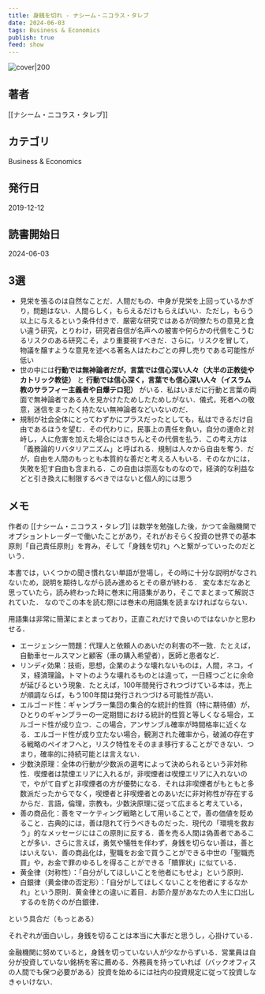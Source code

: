 ```yaml
---
title: 身銭を切れ - ナシーム・ニコラス・タレブ
date: 2024-06-03
tags: Business & Economics
publish: true
feed: show
---
```

![cover|200](http://books.google.com/books/content?id=x4TCDwAAQBAJ&printsec=frontcover&img=1&zoom=1&edge=curl&source=gbs_api)
## 著者
[[ナシーム・ニコラス・タレブ]]
## カテゴリ
Business & Economics
## 発行日
2019-12-12
## 読書開始日
2024-06-03

## 3選
 - 見栄を張るのは自然なことだ．人間だもの．中身が見栄を上回っているかぎり，問題はない．人間らしく，もらえるだけもらえばいい．ただし，もらう以上に与えるという条件付きで．厳密な研究ではあるが同僚たちの意見と食い違う研究，とりわけ，研究者自信が名声への被害や何らかの代償をこうむるリスクのある研究こそ，より重要視すべきだ．さらに，リスクを冒して，物議を醸すような意見を述べる著名人はたわごとの押し売りである可能性が低い
 - 世の中には**行動では無神論者だが，言葉では信心深い人々（大半の正教徒やカトリック教徒）** と **行動では信心深く，言葉でも信心深い人々（イスラム教のサラフィー主義者や自爆テロ犯）** がいる．私はいまだに行動と言葉の両面で無神論者である人を見かけたためしたためしがない．儀式，死者への敬意，迷信をまったく持たない無神論者などいないのだ．
 - 規制が社会全体にとってわずかにプラスだったとしても，私はできるだけ自由であるほうを望む．その代わりに，民事上の責任を負い，自分の運命と対峙し，人に危害を加えた場合にはきちんとその代償を払う．この考え方は「義務論的リバタリアニズム」と呼ばれる．規制は人々から自由を奪う．だが，自由を人間のもっとも本質的な善だと考える人もいる．そのなかには，失敗を犯す自由も含まれる．この自由は崇高なものなので，経済的な利益などと引き換えに制限するべきではないと個人的には思う
## メモ

作者の [[ナシーム・ニコラス・タレブ]] は数学を勉強した後，かつて金融機関でオプショントレーダーで働いたことがあり，それがおそらく投資の世界での基本原則「自己責任原則」を育み，そして「身銭を切れ」へと繋がっていったのだという．

本書では，いくつかの聞き慣れない単語が登場し，その時に十分な説明がなされないため，説明を期待しながら読み進めるとその章が終わる．
変な本だなあと思っていたら，読み終わった時に巻末に用語集があり，そこでまとまって解説されていた．
なのでこの本を読む際には巻末の用語集を読まなければならない．

用語集は非常に簡潔にまとまっており，正直これだけで良いのではないかと思わせる．

 - エージェンシー問題：代理人と依頼人のあいだの利害の不一致．たとえば，自動車セールスマンと顧客（車の購入希望者），医師と患者など．
 - リンディ効果：技術，思想，企業のような壊れないものは，人間，ネコ，イヌ，経済理論，トマトのような壊れるものとは違って，一日経つごとに余命が延びるという現象．たとえば，100年間発行されつづけている本は，売上が順調ならば，もう100年間は発行されつづける可能性が高い．
 - エルゴード性：ギャンブラー集団の集合的な統計的性質（特に期待値）が，ひとりのギャンブラーの一定期間における統計的性質と等しくなる場合，エルゴード性が成り立つ．この場合，アンサンブル確率が時間格率に近くなる．エルゴード性が成り立たない場合，観測された確率から，破滅の存在する戦略のペイオフへと，リスク特性をそのまま移行することができない．つまり，確率的に持続可能とは言えない．
 - 少数決原理：全体の行動が少数派の選考によって決められるという非対称性．喫煙者は禁煙エリアに入れるが，非喫煙者は喫煙エリアに入れないので，やがて自ずと非喫煙者の方が優勢になる．それは非喫煙者がもともと多数派だったからでなく，喫煙者と非喫煙者とのあいだに非対称性が存在するからだ．言語，倫理，宗教も，少数決原理に従って広まると考えている，
 - 善の商品化：善をマーケティング戦略として用いることで，善の価値を貶めること．古典的には，善は隠れて行うべきものだった．現代の「環境を救おう」的なメッセージにはこの原則に反する．善を売る人間は偽善者であることが多い．さらに言えば，勇気や犠牲を伴わず，身銭を切らない善は，善とはいえない．善の商品化は，聖職をお金で買うことができる中世の「聖職売買」や，お金で罪のゆるしを得ることができる「贖罪状」に似ている．
 - 黄金律（対称性）：「自分がしてほしいことを他者にもせよ」という原則．
 - 白銀律（黄金律の否定形）：「自分がしてほしくないことを他者にするなかれ」という原則．黄金律との違いに着目．お節介屋があなたの人生に口出しするのを防ぐのが白銀律．

という具合だ（もっとある）

それぞれが面白いし，身銭を切ることは本当に大事だと思うし，心掛けている．

金融機関に努めていると，身銭を切っていない人が少なからずいる．営業員は自分が投資していない銘柄を客に薦める．外務員を持っていれば（バックオフィスの人間でも保つ必要がある）投資を始めるには社内の投資規定に従って投資しなきゃいけない．

